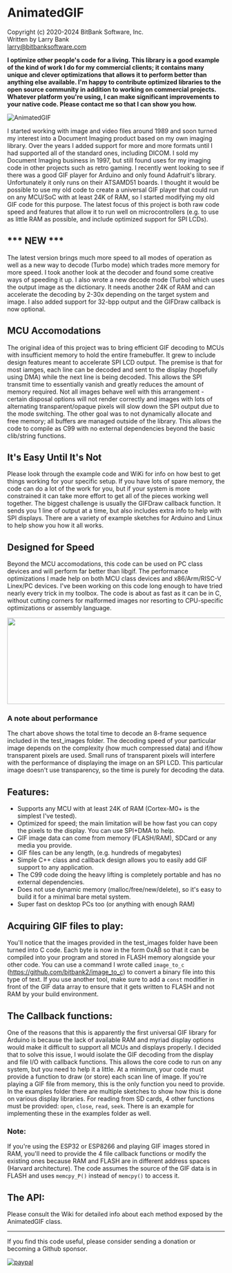 AnimatedGIF
===========

Copyright (c) 2020-2024 BitBank Software, Inc.<br>
Written by Larry Bank<br>
larry@bitbanksoftware.com<br>

**I optimize other people's code for a living. This library is a good example of the kind of work I do for my commercial clients; it contains many unique and clever optimizations that allows it to perform better than anything else available. I'm happy to contribute optimized libraries to the open source community in addition to working on commercial projects. Whatever platform you're using, I can make significant improvements to your native code. Please contact me so that I can show you how.**

![AnimatedGIF](/demo.jpg?raw=true "AnimatedGIF")

I started working with image and video files around 1989 and soon turned my interest into a Document Imaging product based on my own imaging library. Over the years I added support for more and more formats until I had supported all of the standard ones, including DICOM. I sold my Document Imaging business in 1997, but still found uses for my imaging code in other projects such as retro gaming. I recently went looking to see if there was a good GIF player for Arduino and only found Adafruit's library. Unfortunately it only runs on their ATSAMD51 boards. I thought it would be possible to use my old code to create a universal GIF player that could run on any MCU/SoC with at least 24K of RAM, so I started modifying my old GIF code for this purpose. The latest focus of this project is both raw code speed and features that allow it to run well on microcontrollers (e.g. to use as little RAM as possible, and include optimized support for SPI LCDs).

*** NEW ***
-----------
The latest version brings much more speed to all modes of operation as well as a new way to decode (Turbo mode) which trades more memory for more speed. I took another look at the decoder and found some creative ways of speeding it up. I also wrote a new decode mode (Turbo) which uses the output image as the dictionary. It needs another 24K of RAM and can accelerate the decoding by 2-30x depending on the target system and image. I also added support for 32-bpp output and the GIFDraw callback is now optional.

MCU Accomodations
-----------------

The original idea of this project was to bring efficient GIF decoding to MCUs with insufficient memory to hold the entire framebuffer. It grew to include design features meant to accelerate SPI LCD output. The premise is that for most iamges, each line can be decoded and sent to the display (hopefully using DMA) while the next line is being decoded. This allows the SPI transmit time to essentially vanish and greatly reduces the amount of memory required. Not all images behave well with this arrangement - certain disposal options will not render correctly and images with lots of alternating transparent/opaque pixels will slow down the SPI output due to the mode switching. The other goal was to not dynamically allocate and free memory; all buffers are managed outside of the library. This allows the code to compile as C99 with no external dependencies beyond the basic clib/string functions.

It's Easy Until It's Not
------------------------
Please look through the example code and WiKi for info on how best to get things working for your specific setup. If you have lots of spare memory, the code can do a lot of the work for you, but if your system is more constrained it can take more effort to get all of the pieces working well together. The biggest challenge is usually the GIFDraw callback function. It sends you 1 line of output at a time, but also includes extra info to help with SPI displays. There are a variety of example sketches for Arduino and Linux to help show you how it all works.

Designed for Speed
------------------

Beyond the MCU accomodations, this code can be used on PC class devices and will perform far better than libgif. The performance optimizations I made help on both MCU class devices and x86/Arm/RISC-V Linex/PC devices. I've been working on this code long enough to have tried nearly every trick in my toolbox. The code is about as fast as it can be in C, without cutting corners for malformed images nor resorting to CPU-specific optimizations or assembly language.

<p align="center">
  <img width="600" height="200" src="perf.png">
</p>

### A note about performance

The chart above shows the total time to decode an 8-frame sequence included in the test_images folder. The decoding speed of your particular image depends on the complexity (how much compressed data) and if/how transparent pixels are used. Small runs of transparent pixels will interfere with the performance of displaying the image on an SPI LCD. This particular image doesn't use transparency, so the time is purely for decoding the data.

Features:
---------

- Supports any MCU with at least 24K of RAM (Cortex-M0+ is the simplest I've tested).
- Optimized for speed; the main limitation will be how fast you can copy the pixels to the display. You can use SPI+DMA to help.
- GIF image data can come from memory (FLASH/RAM), SDCard or any media you provide.
- GIF files can be any length, (e.g. hundreds of megabytes)
- Simple C++ class and callback design allows you to easily add GIF support to any application.
- The C99 code doing the heavy lifting is completely portable and has no external dependencies.
- Does not use dynamic memory (malloc/free/new/delete), so it's easy to build it for a minimal bare metal system.
- Super fast on desktop PCs too (or anything with enough RAM)

Acquiring GIF files to play:
----------------------------

You'll notice that the images provided in the test_images folder have been turned into C code. Each byte is now in the form 0xAB so that it can be compiled into your program and stored in FLASH memory alongside your other code. You can use a command I wrote called `image_to_c` (https://github.com/bitbank2/image_to_c) to convert a binary file into this type of text. If you use another tool, make sure to add a `const` modifier in front of the GIF data array to ensure that it gets written to FLASH and not RAM by your build environment.

The Callback functions:
-----------------------

One of the reasons that this is apparently the first universal GIF library for Arduino is because the lack of available RAM and myriad display options would make it difficult to support all MCUs and displays properly. I decided that to solve this issue, I would isolate the GIF decoding from the display and file I/O with callback functions. This allows the core code to run on any system, but you need to help it a little. At a minimum, your code must provide a function to draw (or store) each scan line of image. If you're playing a GIF file from memory, this is the only function you need to provide. In the examples folder there are multiple sketches to show how this is done on various display libraries. For reading from SD cards, 4 other functions must be provided: `open`, `close`, `read`, `seek`. There is an example for implementing these in the examples folder as well.

### Note:

If you're using the ESP32 or ESP8266 and playing GIF images stored in RAM, you'll need to provide the 4 file callback functions or modify the existing ones because RAM and FLASH are in different address spaces (Harvard architecture). The code assumes the source of the GIF data is in FLASH and uses `memcpy_P()` instead of `memcpy()` to access it.

The API:
--------

Please consult the Wiki for detailed info about each method exposed by the AnimatedGIF class.

---

If you find this code useful, please consider sending a donation or becoming a Github sponsor.

[![paypal](https://www.paypalobjects.com/en_US/i/btn/btn_donateCC_LG.gif)](https://www.paypal.com/cgi-bin/webscr?cmd=_s-xclick&hosted_button_id=SR4F44J2UR8S4)

